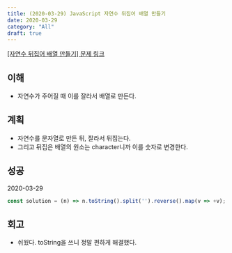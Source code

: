 ```yaml
---
title: (2020-03-29) JavaScript 자연수 뒤집어 배열 만들기
date: 2020-03-29
category: "All"
draft: true
---
```


[[자연수 뒤집어 배열 만들기] 문제 링크](https://programmers.co.kr/learn/courses/30/lessons/12932)

## 이해

- 자연수가 주어질 때 이를 잘라서 배열로 만든다.

## 계획

- 자연수를 문자열로 만든 뒤, 잘라서 뒤집는다.
- 그리고 뒤집은 배열의 원소는 character니까 이를 숫자로 변경한다.

## 성공

2020-03-29

```javascript
const solution = (n) => n.toString().split('').reverse().map(v => +v);
```

## 회고

- 쉬웠다. toString을 쓰니 정말 편하게 해결했다.
